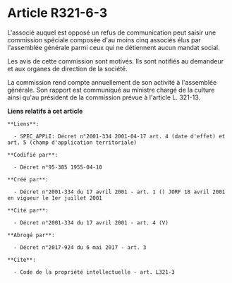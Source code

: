 # Article R321-6-3

L'associé auquel est opposé un refus de communication peut saisir une commission spéciale composée d'au moins cinq associés
élus par l'assemblée générale parmi ceux qui ne détiennent aucun mandat social. 

Les avis de cette commission sont motivés. Ils sont notifiés au demandeur et aux organes de direction de la société. 

La commission rend compte annuellement de son activité à l'assemblée générale. Son rapport est communiqué au ministre chargé
de la culture ainsi qu'au président de la commission prévue à l'article L. 321-13.

**Liens relatifs à cet article**

	**Liens**:

	  - SPEC_APPLI: Décret n°2001-334 2001-04-17 art. 4 (date d'effet) et art. 5 (champ d'application territoriale)

	**Codifié par**:

	  - Décret n°95-385 1955-04-10

	**Créé par**:

	  - Décret n°2001-334 du 17 avril 2001 - art. 1 () JORF 18 avril 2001 en vigueur le 1er juillet 2001

	**Cité par**:

	  - Décret n°2001-334 du 17 avril 2001 - art. 4 (V)

	**Abrogé par**:

	  - Décret n°2017-924 du 6 mai 2017 - art. 3

	**Cite**:

	  - Code de la propriété intellectuelle - art. L321-3
